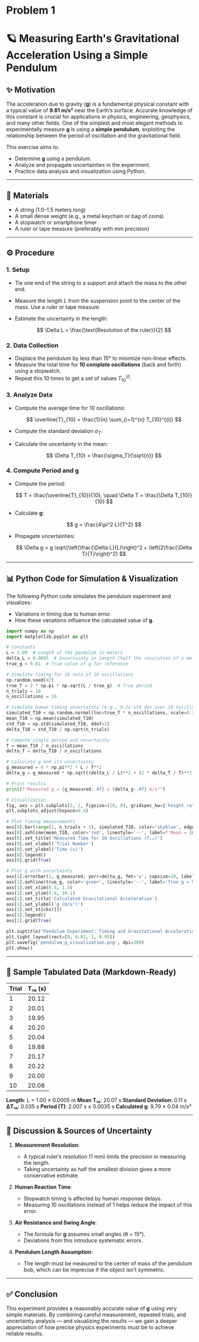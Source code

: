 # Problem 1

# 🪐 Measuring Earth's Gravitational Acceleration Using a Simple Pendulum

## ✨ Motivation

The acceleration due to gravity (**g**) is a fundamental physical constant with a typical value of **9.81 m/s²** near the Earth’s surface. Accurate knowledge of this constant is crucial for applications in physics, engineering, geophysics, and many other fields. One of the simplest and most elegant methods to experimentally measure **g** is using a **simple pendulum**, exploiting the relationship between the period of oscillation and the gravitational field.

This exercise aims to:

* Determine **g** using a pendulum.
* Analyze and propagate uncertainties in the experiment.
* Practice data analysis and visualization using Python.

---

## 🧪 Materials

* A string (1.0–1.5 meters long)
* A small dense weight (e.g., a metal keychain or bag of coins)
* A stopwatch or smartphone timer
* A ruler or tape measure (preferably with mm precision)

---

## ⚙️ Procedure

### 1. Setup

* Tie one end of the string to a support and attach the mass to the other end.
* Measure the length $L$ from the suspension point to the center of the mass. Use a ruler or tape measure.
* Estimate the uncertainty in the length:

  $$
  \Delta L = \frac{\text{Resolution of the ruler}}{2}
  $$

### 2. Data Collection

* Displace the pendulum by less than 15° to minimize non-linear effects.
* Measure the total time for **10 complete oscillations** (back and forth) using a stopwatch.
* Repeat this 10 times to get a set of values $T_{10}^{(i)}$.

### 3. Analyze Data

* Compute the average time for 10 oscillations:

  $$
  \overline{T}_{10} = \frac{1}{n} \sum_{i=1}^{n} T_{10}^{(i)}
  $$
* Compute the standard deviation $\sigma_T$.
* Calculate the uncertainty in the mean:

  $$
  \Delta T_{10} = \frac{\sigma_T}{\sqrt{n}}
  $$

### 4. Compute Period and g

* Compute the period:

  $$
  T = \frac{\overline{T}_{10}}{10}, \quad \Delta T = \frac{\Delta T_{10}}{10}
  $$
* Calculate **g**:

  $$
  g = \frac{4\pi^2 L}{T^2}
  $$
* Propagate uncertainties:

  $$
  \Delta g = g \sqrt{\left(\frac{\Delta L}{L}\right)^2 + \left(2\frac{\Delta T}{T}\right)^2}
  $$

---

## 📊 Python Code for Simulation & Visualization

The following Python code simulates the pendulum experiment and visualizes:

* Variations in timing due to human error.
* How these variations influence the calculated value of **g**.

```python
import numpy as np
import matplotlib.pyplot as plt

# Constants
L = 1.00  # Length of the pendulum in meters
delta_L = 0.0005  # Uncertainty in length (half the resolution of a mm ruler)
true_g = 9.81  # True value of g for reference

# Simulate timing for 10 sets of 10 oscillations
np.random.seed(42)
true_T = 2 * np.pi * np.sqrt(L / true_g)  # True period
n_trials = 10
n_oscillations = 10

# Simulate human timing uncertainty (e.g., 0.2s std dev over 10 oscillations)
simulated_T10 = np.random.normal(loc=true_T * n_oscillations, scale=0.2, size=n_trials)
mean_T10 = np.mean(simulated_T10)
std_T10 = np.std(simulated_T10, ddof=1)
delta_T10 = std_T10 / np.sqrt(n_trials)

# Compute single period and uncertainty
T = mean_T10 / n_oscillations
delta_T = delta_T10 / n_oscillations

# Calculate g and its uncertainty
g_measured = 4 * np.pi**2 * L / T**2
delta_g = g_measured * np.sqrt((delta_L / L)**2 + (2 * delta_T / T)**2)

# Print results
print(f"Measured g = {g_measured:.4f} ± {delta_g:.4f} m/s²")

# Visualization
fig, axs = plt.subplots(2, 1, figsize=(10, 8), gridspec_kw={'height_ratios': [1, 1.2]})
plt.subplots_adjust(hspace=0.4)

# Plot timing measurements
axs[0].bar(range(1, n_trials + 1), simulated_T10, color='skyblue', edgecolor='black')
axs[0].axhline(mean_T10, color='red', linestyle='--', label=f'Mean = {mean_T10:.2f}s')
axs[0].set_title('Measured Time for 10 Oscillations (T₁₀)')
axs[0].set_xlabel('Trial Number')
axs[0].set_ylabel('Time (s)')
axs[0].legend()
axs[0].grid(True)

# Plot g with uncertainty
axs[1].errorbar(1, g_measured, yerr=delta_g, fmt='o', capsize=10, label=f'Measured g = {g_measured:.2f} ± {delta_g:.2f} m/s²')
axs[1].axhline(true_g, color='green', linestyle='--', label='True g = 9.81 m/s²')
axs[1].set_xlim(0.5, 1.5)
axs[1].set_ylim(9.6, 10.1)
axs[1].set_title('Calculated Gravitational Acceleration')
axs[1].set_ylabel('g (m/s²)')
axs[1].set_xticks([])
axs[1].legend()
axs[1].grid(True)

plt.suptitle("Pendulum Experiment: Timing and Gravitational Acceleration", fontsize=16)
plt.tight_layout(rect=[0, 0.03, 1, 0.95])
plt.savefig('pendulum_g_visualization.png', dpi=300)
plt.show()
```

---

## 🧾 Sample Tabulated Data (Markdown-Ready)

| Trial | T₁₀ (s) |
| ----- | ------- |
| 1     | 20.12   |
| 2     | 20.01   |
| 3     | 19.95   |
| 4     | 20.20   |
| 5     | 20.04   |
| 6     | 19.88   |
| 7     | 20.17   |
| 8     | 20.22   |
| 9     | 20.00   |
| 10    | 20.08   |

**Length**: L = 1.00 ± 0.0005 m
**Mean T₁₀**: 20.07 s
**Standard Deviation**: 0.11 s
**ΔT₁₀**: 0.035 s
**Period (T)**: 2.007 s ± 0.0035 s
**Calculated g**: 9.79 ± 0.04 m/s²

---

## 📌 Discussion & Sources of Uncertainty

1. **Measurement Resolution**:

   * A typical ruler’s resolution (1 mm) limits the precision in measuring the length.
   * Taking uncertainty as half the smallest division gives a more conservative estimate.

2. **Human Reaction Time**:

   * Stopwatch timing is affected by human response delays.
   * Measuring 10 oscillations instead of 1 helps reduce the impact of this error.

3. **Air Resistance and Swing Angle**:

   * The formula for **g** assumes small angles (θ < 15°).
   * Deviations from this introduce systematic errors.

4. **Pendulum Length Assumption**:

   * The length must be measured to the center of mass of the pendulum bob, which can be imprecise if the object isn't symmetric.

---

## ✅ Conclusion

This experiment provides a reasonably accurate value of **g** using very simple materials. By combining careful measurement, repeated trials, and uncertainty analysis — and visualizing the results — we gain a deeper appreciation of how precise physics experiments must be to achieve reliable results.